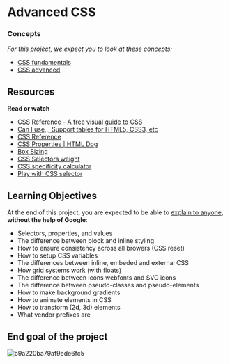 # Advanced CSS

### Concepts

_For this project, we expect you to look at these concepts:_

-   [CSS fundamentals](https://intranet.hbtn.io/concepts/875)
-   [CSS advanced](https://intranet.hbtn.io/concepts/876)

## Resources

**Read or watch**

-   [CSS Reference - A free visual guide to CSS](https://intranet.hbtn.io/rltoken/_ktDSjqTMRt3pFaxKYjpmA "CSS Reference - A free visual guide to CSS")
-   [Can I use,,, Support tables for HTML5, CSS3, etc](https://intranet.hbtn.io/rltoken/9AX9sdvpIcezSuBnKttlrg "Can I use,,, Support tables for HTML5, CSS3, etc")
-   [CSS Reference](https://intranet.hbtn.io/rltoken/u0-SOhRQ9dSBO9sUs-NAmw "CSS Reference")
-   [CSS Properties | HTML Dog](https://intranet.hbtn.io/rltoken/WhK8mrHj9dcxtdnNV--xFQ "CSS Properties | HTML Dog")
-   [Box Sizing](https://intranet.hbtn.io/rltoken/f74EkDxPwhBsrHymBIiViw "Box Sizing")
-   [CSS Selectors weight](https://intranet.hbtn.io/rltoken/XcIeEQUndfYjwgv6aDbkYA "CSS Selectors weight")
-   [CSS specificity calculator](https://intranet.hbtn.io/rltoken/dvVMkmdO3jJj3TYacFJXkw "CSS specificity calculator")
-   [Play with CSS selector](https://intranet.hbtn.io/rltoken/HhhSyJNnNQPrxzuyDSMAjA "Play with CSS selector")

## Learning Objectives

At the end of this project, you are expected to be able to  [explain to anyone](https://intranet.hbtn.io/rltoken/nPsQlpN67NEW0f28iD1ABA "explain to anyone"),  **without the help of Google**:

-   Selectors, properties, and values
-   The difference between block and inline styling
-   How to ensure consistency across all browers (CSS reset)
-   How to setup CSS variables
-   The differences between inline, embeded and external CSS
-   How grid systems work (with floats)
-   The difference between icons webfonts and SVG icons
-   The difference between pseudo-classes and pseudo-elements
-   How to make background gradients
-   How to animate elements in CSS
-   How to transform (2d, 3d) elements
-   What vendor prefixes are
## End goal of the project

![b9a220ba79af9ede6fc5](https://user-images.githubusercontent.com/105150447/196506254-b00526a4-0695-4040-a264-cb3393076d25.png)
